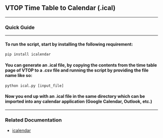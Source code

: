 ## VTOP Time Table to Calendar (.ical)
---
### Quick Guide
---
#### To run the script, start by installing the following requirement:

```
pip install icalendar
```

#### You can generate an .ical file, by copying the contents from the time table page of VTOP to a .csv file and running the script by providing the file name like so:

```
python ical.py [input_file]
```

#### Now you end up with an .ical file in the same directory which can be imported into any calendar application (Google Calendar, Outlook, etc.)

---


### Related Documentation
- [icalendar](https://pypi.org/project/icalendar/)